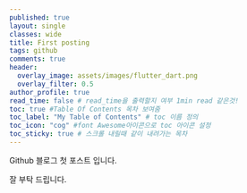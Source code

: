 ```yaml
---
published: true
layout: single
classes: wide
title: First posting
tags: github
comments: true
header:
  overlay_image: assets/images/flutter_dart.png
  overlay_filter: 0.5
author_profile: true
read_time: false # read_time을 출력할지 여부 1min read 같은것!
toc: true #Table Of Contents 목차 보여줌
toc_label: "My Table of Contents" # toc 이름 정의
toc_icon: "cog" #font Awesome아이콘으로 toc 아이콘 설정
toc_sticky: true # 스크롤 내릴때 같이 내려가는 목차
---
```


Github 블로그 첫 포스트 입니다.

잘 부탁 드립니다.
